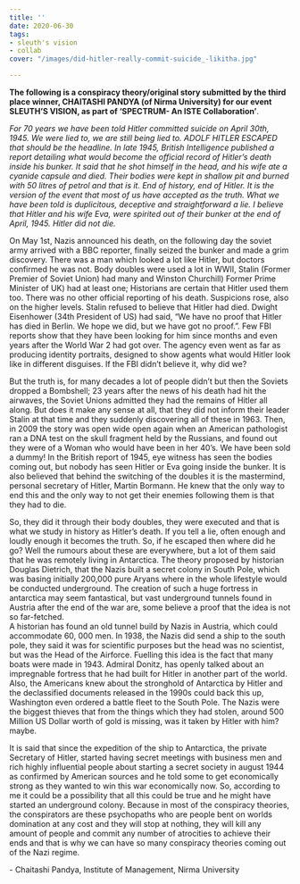 ```yaml
---
title: ''
date: 2020-06-30
tags:
- sleuth's vision
- collab
cover: "/images/did-hitler-really-commit-suicide_-likitha.jpg"

---
```

**The following is a conspiracy theory/original story submitted by the third place winner, CHAITASHI PANDYA (of Nirma University) for our event SLEUTH’S VISION, as part of ‘SPECTRUM- An ISTE Collaboration’**.

_For 70 years we have been told Hitler committed suicide on April 30th, 1945. We were lied to, we are still being lied to. ADOLF HITLER ESCAPED that should be the headline. In late 1945, British Intelligence published a report detailing what would become the official record of Hitler’s death inside his bunker. It said that he shot himself in the head, and his wife ate a cyanide capsule and died. Their bodies were kept in shallow pit and burned with 50 litres of petrol and that is it. End of history, end of Hitler. It is the version of the event that most of us have accepted as the truth. What we have been told is duplicitous, deceptive and straightforward a lie. I believe that Hitler and his wife Eva, were spirited out of their bunker at the end of April, 1945. Hitler did not die._  

On May 1st, Nazis announced his death, on the following day the soviet army arrived with a BBC reporter, finally seized the bunker and made a grim discovery. There was a man which looked a lot like Hitler, but doctors confirmed he was not. Body doubles were used a lot in WWII, Stalin (Former Premier of Soviet Union) had many and Winston Churchill) Former Prime Minister of UK) had at least one; Historians are certain that Hitler used them too. There was no other official reporting of his death. Suspicions rose, also on the higher levels. Stalin refused to believe that Hitler had died. Dwight Eisenhower (34th President of US) had said, “We have no proof that Hitler has died in Berlin. We hope we did, but we have got no proof.”. Few FBI reports show that they have been looking for him since months and even years after the World War 2 had got over. The agency even went as far as producing identity portraits, designed to show agents what would Hitler look like in different disguises. If the FBI didn’t believe it, why did we?  

But the truth is, for many decades a lot of people didn’t but then the Soviets dropped a Bombshell; 23 years after the news of his death had hit the airwaves, the Soviet Unions admitted they had the remains of Hitler all along. But does it make any sense at all, that they did not inform their leader Stalin at that time and they suddenly discovering all of these in 1963. Then, in 2009 the story was open wide open again when an American pathologist ran a DNA test on the skull fragment held by the Russians, and found out they were of a Woman who would have been in her 40’s. We have been sold a dummy! In the British report of 1945, eye witness has seen the bodies coming out, but nobody has seen Hitler or Eva going inside the bunker. It is also believed that behind the switching of the doubles it is the mastermind, personal secretary of Hitler, Martin Bormann. He knew that the only way to end this and the only way to not get their enemies following them is that they had to die.  

So, they did it through their body doubles, they were executed and that is what we study in history as Hitler’s death. If you tell a lie, often enough and loudly enough it becomes the truth. So, if he escaped then where did he go? Well the rumours about these are everywhere, but a lot of them said that he was remotely living in Antarctica. The theory proposed by historian Douglas Dietrich, that the Nazis built a secret colony in South Pole, which was basing initially 200,000 pure Aryans where in the whole lifestyle would be conducted underground. The creation of such a huge fortress in antarctica may seem fantastical, but vast underground tunnels found in Austria after the end of the war are, some believe a proof that the idea is not so far-fetched.  
A historian has found an old tunnel build by Nazis in Austria, which could accommodate 60, 000 men. In 1938, the Nazis did send a ship to the south pole, they said it was for scientific purposes but the head was no scientist, but was the Head of the Airforce. Fuelling this idea is the fact that many boats were made in 1943. Admiral Donitz, has openly talked about an impregnable fortress that he had built for Hitler in another part of the world. Also, the Americans knew about the stronghold of Antarctica by Hitler and the declassified documents released in the 1990s could back this up, Washington even ordered a battle fleet to the South Pole. The Nazis were the biggest thieves that from the things which they had stolen, around 500 Million US Dollar worth of gold is missing, was it taken by Hitler with him? maybe.  

It is said that since the expedition of the ship to Antarctica, the private Secretary of Hitler, started having secret meetings with business men and rich highly influential people about starting a secret society in august 1944 as confirmed by American sources and he told some to get economically strong as they wanted to win this war economically now. So, according to me it could be a possibility that all this could be true and he might have started an underground colony. Because in most of the conspiracy theories, the conspirators are these psychopaths who are people bent on worlds domination at any cost and they will stop at nothing, they will kill any amount of people and commit any number of atrocities to achieve their ends and that is why we can have so many conspiracy theories coming out of the Nazi regime.

\- Chaitashi Pandya, Institute of Management, Nirma University